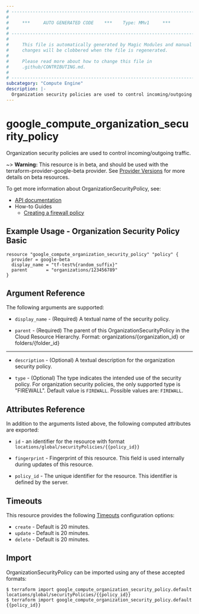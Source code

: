 ```yaml
---
# ----------------------------------------------------------------------------
#
#     ***     AUTO GENERATED CODE    ***    Type: MMv1     ***
#
# ----------------------------------------------------------------------------
#
#     This file is automatically generated by Magic Modules and manual
#     changes will be clobbered when the file is regenerated.
#
#     Please read more about how to change this file in
#     .github/CONTRIBUTING.md.
#
# ----------------------------------------------------------------------------
subcategory: "Compute Engine"
description: |-
  Organization security policies are used to control incoming/outgoing traffic.
---
```


# google\_compute\_organization\_security\_policy

Organization security policies are used to control incoming/outgoing traffic.

~> **Warning:** This resource is in beta, and should be used with the terraform-provider-google-beta provider.
See [Provider Versions](https://terraform.io/docs/providers/google/guides/provider_versions.html) for more details on beta resources.

To get more information about OrganizationSecurityPolicy, see:

* [API documentation](https://cloud.google.com/compute/docs/reference/rest/beta/organizationSecurityPolicies)
* How-to Guides
    * [Creating a firewall policy](https://cloud.google.com/vpc/docs/using-firewall-policies#create-policy)

## Example Usage - Organization Security Policy Basic


```hcl
resource "google_compute_organization_security_policy" "policy" {
  provider = google-beta
  display_name = "tf-test%{random_suffix}"
  parent       = "organizations/123456789"
}
```

## Argument Reference

The following arguments are supported:


* `display_name` -
  (Required)
  A textual name of the security policy.

* `parent` -
  (Required)
  The parent of this OrganizationSecurityPolicy in the Cloud Resource Hierarchy.
  Format: organizations/{organization_id} or folders/{folder_id}


- - -


* `description` -
  (Optional)
  A textual description for the organization security policy.

* `type` -
  (Optional)
  The type indicates the intended use of the security policy.
  For organization security policies, the only supported type
  is "FIREWALL".
  Default value is `FIREWALL`.
  Possible values are: `FIREWALL`.


## Attributes Reference

In addition to the arguments listed above, the following computed attributes are exported:

* `id` - an identifier for the resource with format `locations/global/securityPolicies/{{policy_id}}`

* `fingerprint` -
  Fingerprint of this resource. This field is used internally during
  updates of this resource.

* `policy_id` -
  The unique identifier for the resource. This identifier is defined by the server.


## Timeouts

This resource provides the following
[Timeouts](https://developer.hashicorp.com/terraform/plugin/sdkv2/resources/retries-and-customizable-timeouts) configuration options:

- `create` - Default is 20 minutes.
- `update` - Default is 20 minutes.
- `delete` - Default is 20 minutes.

## Import


OrganizationSecurityPolicy can be imported using any of these accepted formats:

```
$ terraform import google_compute_organization_security_policy.default locations/global/securityPolicies/{{policy_id}}
$ terraform import google_compute_organization_security_policy.default {{policy_id}}
```
